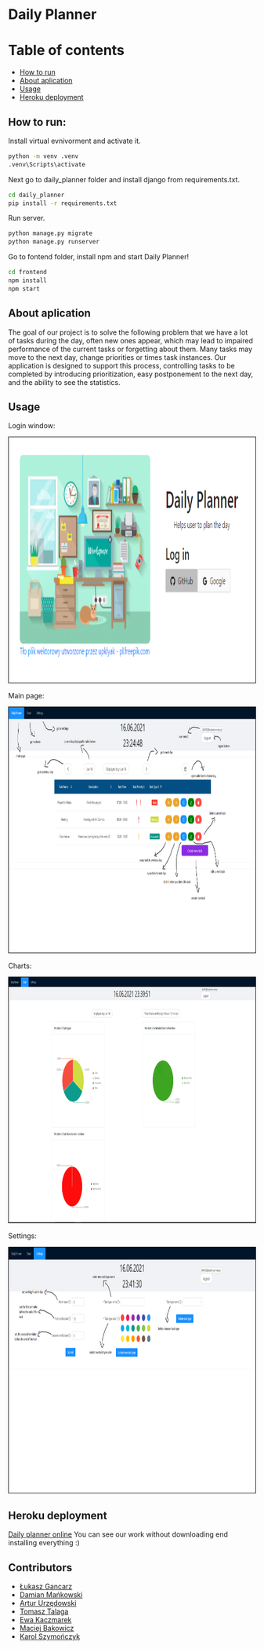 # Daily Planner
# Table of contents
<!--ts-->
   * [How to run](#how-to-run)
   * [About aplication](#about-aplication)
   * [Usage](#usage)
   * [Heroku deployment](#heroku-deployment)
<!--te-->

## How to run:
Install virtual evnivorment and activate it.
```bash
python -m venv .venv
.venv\Scripts\activate
```

Next go to daily_planner folder and install django from requirements.txt.
```bash
cd daily_planner
pip install -r requirements.txt
```

Run server.
```bash
python manage.py migrate
python manage.py runserver
```

Go to fontend folder, install npm and start Daily Planner!
```bash
cd frontend
npm install
npm start
```

## About aplication
The goal of our project is to solve the following problem that we have a lot of tasks during the day,
often new ones appear, which may lead to impaired performance of the current tasks or
forgetting about them. Many tasks may move to the next day, change priorities or times
task instances. Our application is designed to support this process, controlling tasks to
be completed by introducing prioritization, easy postponement to the next day, and
the ability to see the statistics.

## Usage

Login window:
<div style="text-align:center">
<img src="images/loginpage.PNG" alt="loginpage" width="1000" height="500" style="border: 1px solid black">
</div>



Main page:
<div style="text-align:center">
<img src="images/mainpage.png" alt="mainpage" width="1000" height="500" style="border: 1px solid black" />
</div>



Charts:
<div style="text-align:center">
<img src="images/settings.PNG" alt="settings" width="1000" height="500" style="border: 1px solid black">
</div>



Settings:
<div style="text-align:center">
<img src="images/charts.png" alt="charts" width="1000" height="500" style="border: 1px solid black" />
</div>

## Heroku deployment
[Daily planner online](https://daily-planner-demo.herokuapp.com)
You can see our work without downloading end installing everything :)

## Contributors
* [Łukasz Gancarz](https://github.com/lukaszgancarz98)
* [Damian Mańkowski](https://github.com/DamianMankowski)
* [Artur Urzędowski](https://github.com/DamianMankowski)
* [Tomasz Talaga](https://github.com/TomekPaluch)
* [Ewa Kaczmarek](https://github.com/ekaczmar)
* [Maciej Bakowicz](https://github.com/bakowroc)
* [Karol Szymończyk](https://github.com/karolszymonczyk)
